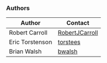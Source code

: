 ### Authors

| Author             | Contact                                                     |
| ------------------ | ----------------------------------------------------------- |
| Robert Carroll     | [RobertJCarroll](https://github.com/RobertJCarroll)         |
| Eric Torstenson    | [torstees](https://github.com/torstees)                     |
| Brian Walsh        | [bwalsh](https://github.com/bwalsh)                         |

